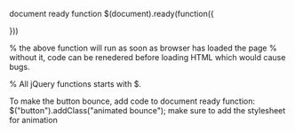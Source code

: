 document ready function
$(document).ready(function({

}))

% the above function will run as soon as browser has loaded the page
% without it, code can be renedered before loading HTML which would cause bugs.

% All jQuery functions starts with $.

To make the button bounce,
add code to document ready function: $("button").addClass("animated bounce");
make sure to add the stylesheet for animation
<link
    rel="stylesheet"
    href="https://cdnjs.cloudflare.com/ajax/libs/animate.css/4.0.0/animate.compat.css"
  />

  

